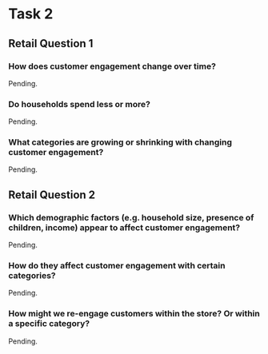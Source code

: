 # Task 2
## Retail Question 1
### How does customer engagement change over time?  
Pending.
### Do households spend less or more?
Pending.
### What categories are growing or shrinking with changing customer engagement?
Pending.

## Retail Question 2
### Which demographic factors (e.g. household size, presence of children, income) appear to affect customer engagement?
Pending.
### How do they affect customer engagement with certain categories?  
Pending.
### How might we re-engage customers within the store? Or within a specific category?
Pending.